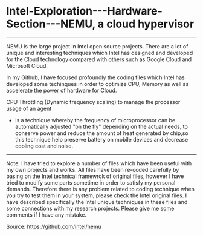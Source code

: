 # Intel-Exploration---Hardware-Section---NEMU, a cloud hypervisor

-----------------------------------------------------------------------------------------------------------------------------------------

NEMU is the large project in Intel open source projects. There are a lot of unique and interesting techniques which Intel has designed and developed for the Cloud technology compared with others such as Google Cloud and Microsoft Cloud. 

In my Github, I have focused profoundly the coding files which Intel has developed some techinques in order to optimize CPU, Memory as well as accelerate the power of hardware for Cloud. 

CPU Throttling (Dynamic frequency scaling) to manage the processor usage of an agent
- is a technique whereby the frequency of microprocessor can be automatically adjusted "on the fly" depending on the actual needs, to conserve power and reduce the amount of heat generated by chip,so this technique help preserve battery on mobile devices and decrease cooling cost and noise. 

--------------------------------------------------------------------------------------------------------------------------------------

Note: I have tried to explore a number of files which have been useful with my own projects and works. All files have been re-coded carefully by basing on the Intel technical framewrok of original files, however I have tried to modify some parts sometime in order to satisfy my personal demands. Therefore there is any problem related to coding technique when you try to test them in your system, please check the Intel original files.
I have described specifically the Intel unique techniques in these files and some connections with my research projects. Please give me some comments if I have any mistake. 

Source: https://github.com/intel/nemu
